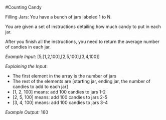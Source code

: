 #Counting Candy

Filling Jars:
You have a bunch of jars labeled 1 to N.

You are given a set of instructions detailing how much candy to put in each jar.

After you finish all the instructions, you need to return the average number of candies in each jar.

*Example Input:* [5,[1,2,100],[2,5,100],[3,4,100]]

*Explaining the Input*:
- The first element in the array is the number of jars
- The rest of the elements are [starting jar, ending jar, the number of candies to add to each jar]
- [1, 2, 100] means: add 100 candies to jars 1-2
- [2, 5, 100] means: add 100 candies to jars 2-5
- [3, 4, 100] means: add 100 candies to jars 3-4

*Example Output:* 160
